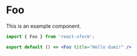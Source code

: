 # Foo

This is an example component.

```jsx
import { Foo } from 'react-xform';

export default () => <Foo title="Hello dumi!" />
```
